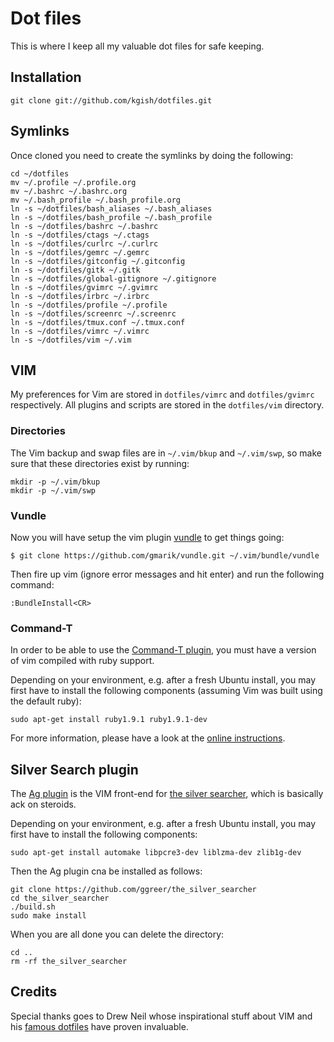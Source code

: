 # Dot files

This is where I keep all my valuable dot files for safe keeping.

## Installation

    git clone git://github.com/kgish/dotfiles.git

## Symlinks

Once cloned you need to create the symlinks by doing the following:

    cd ~/dotfiles
    mv ~/.profile ~/.profile.org
    mv ~/.bashrc ~/.bashrc.org
    mv ~/.bash_profile ~/.bash_profile.org
    ln -s ~/dotfiles/bash_aliases ~/.bash_aliases
    ln -s ~/dotfiles/bash_profile ~/.bash_profile
    ln -s ~/dotfiles/bashrc ~/.bashrc
    ln -s ~/dotfiles/ctags ~/.ctags
    ln -s ~/dotfiles/curlrc ~/.curlrc
    ln -s ~/dotfiles/gemrc ~/.gemrc
    ln -s ~/dotfiles/gitconfig ~/.gitconfig
    ln -s ~/dotfiles/gitk ~/.gitk
    ln -s ~/dotfiles/global-gitignore ~/.gitignore
    ln -s ~/dotfiles/gvimrc ~/.gvimrc
    ln -s ~/dotfiles/irbrc ~/.irbrc
    ln -s ~/dotfiles/profile ~/.profile
    ln -s ~/dotfiles/screenrc ~/.screenrc
    ln -s ~/dotfiles/tmux.conf ~/.tmux.conf
    ln -s ~/dotfiles/vimrc ~/.vimrc
    ln -s ~/dotfiles/vim ~/.vim

## VIM

My preferences for Vim are stored in `dotfiles/vimrc` and `dotfiles/gvimrc` respectively. All plugins and scripts are stored in the `dotfiles/vim` directory.

### Directories

The Vim backup and swap files are in `~/.vim/bkup` and `~/.vim/swp`, so make sure that these directories exist by running:

    mkdir -p ~/.vim/bkup
    mkdir -p ~/.vim/swp
    
### Vundle

Now you will have setup the vim plugin [vundle][vundle] to get things going:

    $ git clone https://github.com/gmarik/vundle.git ~/.vim/bundle/vundle

Then fire up vim (ignore error messages and hit enter) and run the following command:

    :BundleInstall<CR>

### Command-T

In order to be able to use the [Command-T plugin][commandt], you must have a version of vim compiled with ruby support. 

Depending on your environment, e.g. after a fresh Ubuntu install, you may first have to install the following components (assuming Vim was built using the default ruby):

    sudo apt-get install ruby1.9.1 ruby1.9.1-dev

For more information, please have a look at the [online instructions][instructions].

## Silver Search plugin

The [Ag plugin][agvim] is the VIM front-end for [the silver searcher][silversearcher], which is basically ack on steroids. 

Depending on your environment, e.g. after a fresh Ubuntu install, you may first have to install the following components:

    sudo apt-get install automake libpcre3-dev liblzma-dev zlib1g-dev

Then the Ag plugin cna be installed as follows:

    git clone https://github.com/ggreer/the_silver_searcher
    cd the_silver_searcher
    ./build.sh
    sudo make install 
    
When you are all done you can delete the directory:

    cd ..
    rm -rf the_silver_searcher

## Credits
Special thanks goes to Drew Neil whose inspirational stuff about VIM and his [famous dotfiles][dotfiles] have proven invaluable.

[dotfiles]: https://github.com/nelstrom/dotfiles
[vundle]: https://github.com/gmarik/vundle
[commandt]: https://github.com/wincent/Command-T
[instructions]: https://github.com/wincent/Command-T/blob/master/doc/command-t.txt 
[agvim]: https://github.com/rking/ag.vim
[silversearcher]:  https://github.com/ggreer/the_silver_searcher

